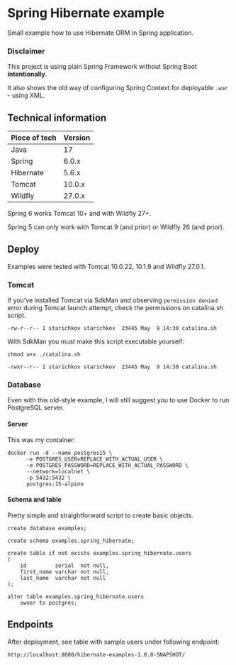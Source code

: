 Spring Hibernate example
=

Small example how to use Hibernate ORM in Spring application.

### Disclaimer

This project is using plain Spring Framework without Spring Boot **intentionally**.

It also shows the old way of configuring Spring Context for deployable `.war` - using XML.

## Technical information

| Piece of tech | Version |
|---------------|---------|
| Java          | 17      |
| Spring        | 6.0.x   |
| Hibernate     | 5.6.x   |
| Tomcat        | 10.0.x  |
| Wildfly       | 27.0.x  |

Spring 6 works Tomcat 10+ and with Wildfly 27+.

Spring 5 can only work with Tomcat 9 (and prior) or Wildfly 26 (and prior).

## Deploy

Examples were tested with Tomcat 10.0.22, 10.1.9 and Wildfly 27.0.1.

### Tomcat

If you've installed Tomcat via SdkMan and observing `permission denied` error during Tomcat launch attempt,
check the permissions on catalina.sh script.

```
-rw-r--r-- 1 starichkov starichkov  23445 May  9 14:30 catalina.sh 
```

With SdkMan you must make this script executable yourself:

```shell
chmod u+x ./catalina.sh
```

```
-rwxr--r-- 1 starichkov starichkov  23445 May  9 14:30 catalina.sh
```

### Database

Even with this old-style example, I will still suggest you to use Docker to run PostgreSQL server.

#### Server

This was my container:

```shell
docker run -d --name postgres15 \
      -e POSTGRES_USER=REPLACE_WITH_ACTUAL_USER \
      -e POSTGRES_PASSWORD=REPLACE_WITH_ACTUAL_PASSWORD \
      --network=localnet \
      -p 5432:5432 \
      postgres:15-alpine
```

#### Schema and table

Pretty simple and straightforward script to create basic objects.

```postgresql
create database examples;

create schema examples.spring_hibernate;

create table if not exists examples.spring_hibernate.users
(
    id         serial  not null,
    first_name varchar not null,
    last_name  varchar not null
);

alter table examples.spring_hibernate.users
    owner to postgres;
```

## Endpoints

After deployment, see table with sample users under following endpoint:

```
http://localhost:8080/hibernate-examples-1.0.0-SNAPSHOT/
```
